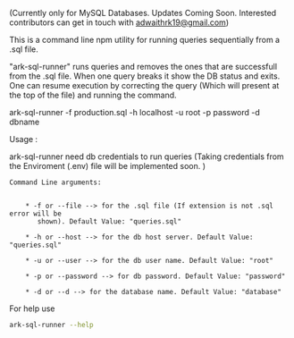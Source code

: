 (Currently only for MySQL Databases. Updates Coming Soon. Interested contributors can get in touch with adwaithrk19@gmail.com)

This is a command line npm utility for running queries sequentially from a .sql file.

"ark-sql-runner" runs queries and removes the ones that are successfull from the .sql file. When one query breaks it show the DB status and exits. One can resume execution by correcting the query (Which will present at the top of the file) and running the command.

ark-sql-runner -f production.sql -h localhost -u root -p password -d dbname

Usage :

ark-sql-runner need db credentials to run queries (Taking credentials from the Enviroment (.env) file will be implemented soon. ) 
    
    Command Line arguments:


        * -f or --file --> for the .sql file (If extension is not .sql error will be  
           shown). Default Value: "queries.sql"

        * -h or --host --> for the db host server. Default Value: "queries.sql"

        * -u or --user --> for the db user name. Default Value: "root"

        * -p or --password --> for db password. Default Value: "password"

        * -d or --d --> for the database name. Default Value: "database"


For help use 

```bash
ark-sql-runner --help
```
